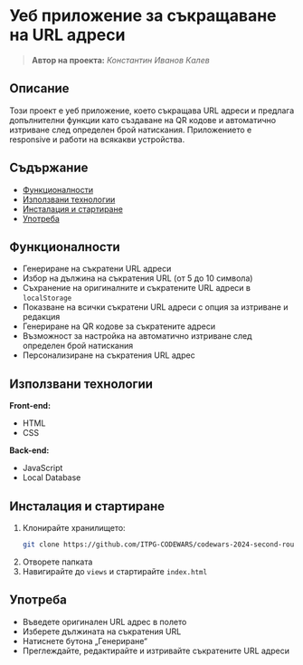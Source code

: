 # Уеб приложение за съкращаване на URL адреси
> **Автор на проекта:** *Константин Иванов Калев*  

## Описание
Този проект е уеб приложение, което съкращава URL адреси и предлага допълнителни функции като създаване на QR кодове и автоматично изтриване след определен брой натискания. Приложението е responsive и работи на всякакви устройства.

## Съдържание
- [Функционалности](#функционалности)
- [Използвани технологии](#използвани-технологии)
- [Инсталация и стартиране](#инсталация-и-стартиране)
- [Употреба](#употреба)

## Функционалности
- Генериране на съкратени URL адреси
- Избор на дължина на съкратения URL (от 5 до 10 символа)
- Съхранение на оригиналните и съкратените URL адреси в `localStorage`
- Показване на всички съкратени URL адреси с опция за изтриване и редакция
- Генериране на QR кодове за съкратените адреси
- Възможност за настройка на автоматично изтриване след определен брой натискания
- Персонализиране на съкратения URL адрес

## Използвани технологии
**Front-end:**
- HTML
- CSS

**Back-end:**
- JavaScript
- Local Database

## Инсталация и стартиране
1. Клонирайте хранилището:
    ```bash
    git clone https://github.com/ITPG-CODEWARS/codewars-2024-second-round-KonstantinKalev.git
    ```
2. Отворете папката
3. Навигирайте до `views` и стартирайте `index.html`

## Употреба
- Въведете оригинален URL адрес в полето
- Изберете дължината на съкратения URL
- Натиснете бутона „Генериране“
- Преглеждайте, редактирайте и изтривайте съкратените URL адреси